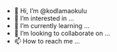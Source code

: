 - 👋 Hi, I’m @kodlamaokulu
- 👀 I’m interested in ...
- 🌱 I’m currently learning ...
- 💞️ I’m looking to collaborate on ...
- 📫 How to reach me ...

<!---
kodlamaokulu/kodlamaokulu is a ✨ special ✨ repository because its `README.md` (this file) appears on your GitHub profile.
You can click the Preview link to take a look at your changes.
--->
